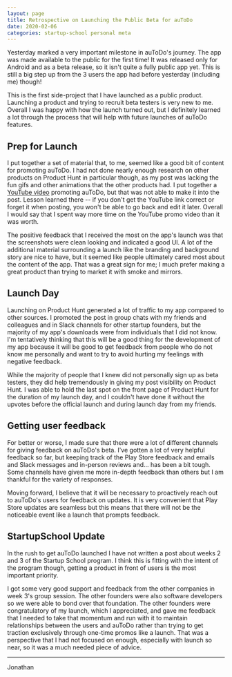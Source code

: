 ```yaml
---
layout: page
title: Retrospective on Launching the Public Beta for auToDo
date: 2020-02-06
categories: startup-school personal meta
---
```


Yesterday marked a very important milestone in auToDo's journey. The app was made
available to the public for the first time! It was released only for Android and
as a beta release, so it isn't quite a fully public app yet. This is still a big
step up from the 3 users the app had before yesterday (including me) though!

This is the first side-project that I have launched as a public product. Launching
a product and trying to recruit beta testers is very new to me. Overall I was happy
with how the launch turned out, but I definitely learned a lot through the process
that will help with future launches of auToDo features.

## Prep for Launch

I put together a set of material that, to me, seemed like a good bit of content
for promoting auToDo. I had not done nearly enough research on other products on
Product Hunt in particular though, as my post was lacking the fun gifs and other
animations that the other products had. I put together a [YouTube video](https://youtu.be/SeWKZL1nUQY)
promoting auToDo, but that was not able to make it into the post. Lesson learned
there -- if you don't get the YouTube link correct or forget it when posting, you
won't be able to go back and edit it later. Overall I would say that I spent way
more time on the YouTube promo video than it was worth.

The positive feedback that I received the most on the app's launch was that the
screenshots were clean looking and indicated a good UI. A lot of the additional
material surrounding a launch like the branding and background story are nice
to have, but it seemed like people ultimately cared most about the content of
the app. That was a great sign for me; I much prefer making a great product than
trying to market it with smoke and mirrors.

## Launch Day

Launching on Product Hunt generated a lot of traffic to my app compared to other
sources. I promoted the post in group chats with my friends and colleagues and
in Slack channels for other startup founders, but the majority of my app's
downloads were from individuals that I did not know. I'm tentatively thinking
that this will be a good thing for the development of my app because it will
be good to get feedback from people who do not know me personally and want to
try to avoid hurting my feelings with negative feedback.

While the majority of people that I knew did not personally sign up as beta
testers, they did help tremendously in giving my post visibility on Product Hunt.
I was able to hold the last spot on the front page of Product Hunt for the
duration of my launch day, and I couldn't have done it without the upvotes before
the official launch and during launch day from my friends.

## Getting user feedback

For better or worse, I made sure that there were a lot of different channels for
giving feedback on auToDo's beta. I've gotten a lot of very helpful feedback so
far, but keeping track of the Play Store feedback and emails and Slack messages
and in-person reviews and... has been a bit tough. Some channels have given me
more in-depth feedback than others but I am thankful for the variety of responses.

Moving forward, I believe that it will be necessary to proactively reach out to
auToDo's users for feedback on updates. It is very convenient that Play Store
updates are seamless but this means that there will not be the noticeable event
like a launch that prompts feedback.

## StartupSchool Update

In the rush to get auToDo launched I have not written a post about weeks 2 and 3
of the Startup School program. I think this is fitting with the intent of the
program though, getting a product in front of users is the most important
priority.

I got some very good support and feedback from the other companies in week 3's
group session. The other founders were also software developers so we were able
to bond over that foundation. The other founders were congratulatory of my launch,
which I appreciated, and gave me feedback that I needed to take that momentum
and run with it to maintain relationships between the users and auToDo rather
than trying to get traction exclusively through one-time promos like a launch.
That was a perspective that I had not focused on enough, especially with launch
so near, so it was a much needed piece of advice.

---

Jonathan
